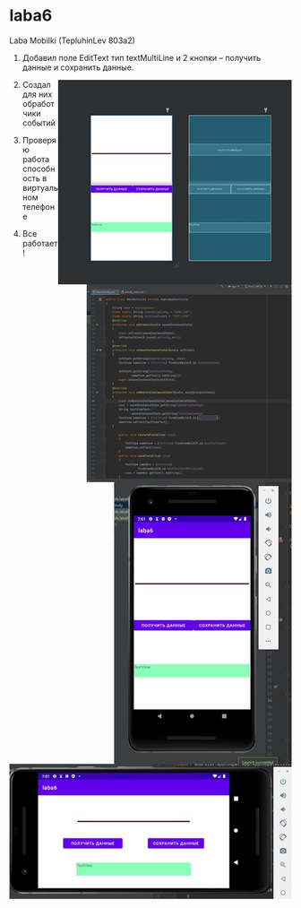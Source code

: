 # laba6
Laba Mobilki (TepluhinLev 803a2)

1.	Добавил поле EditText тип textMultiLine и 2 кнопки – получить данные и сохранить данные.
<img style="float: right;" src="1.jpg">

2.	Создал для них обработчики событий
<img style="float: right;" src="2.jpg">

3.	Проверяю работа способность в виртуальном телефоне
<img style="float: right;" src="3.jpg">

4.	Все работает! 
<img style="float: right;" src="4.jpg">
